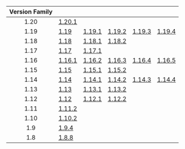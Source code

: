 | Version Family | | | | | |
|:---:|---|---|---|---|---|
| 1.20 | [1.20.1](https://github.com/BaldGang/spigot-build/releases/download/20230713/spigot-1.20.1.jar) | | | | |
| 1.19 | [1.19](https://github.com/BaldGang/spigot-build/releases/download/20230713/spigot-1.19.jar) | [1.19.1](https://github.com/BaldGang/spigot-build/releases/download/20230713/spigot-1.19.1.jar) | [1.19.2](https://github.com/BaldGang/spigot-build/releases/download/20230713/spigot-1.19.2.jar) | [1.19.3](https://github.com/BaldGang/spigot-build/releases/download/20230713/spigot-1.19.3.jar) | [1.19.4](https://github.com/BaldGang/spigot-build/releases/download/20230713/spigot-1.19.4.jar) |
| 1.18 | [1.18](https://github.com/BaldGang/spigot-build/releases/download/20230713/spigot-1.18.jar) | [1.18.1](https://github.com/BaldGang/spigot-build/releases/download/20230713/spigot-1.18.1.jar) | [1.18.2](https://github.com/BaldGang/spigot-build/releases/download/20230713/spigot-1.18.2.jar) | | |
| 1.17 | [1.17](https://github.com/BaldGang/spigot-build/releases/download/20230713/spigot-1.17.jar) | [1.17.1](https://github.com/BaldGang/spigot-build/releases/download/20230713/spigot-1.17.1.jar) | | | |
| 1.16 | [1.16.1](https://github.com/BaldGang/spigot-build/releases/download/20230713/spigot-1.16.1.jar) | [1.16.2](https://github.com/BaldGang/spigot-build/releases/download/20230713/spigot-1.16.2.jar) | [1.16.3](https://github.com/BaldGang/spigot-build/releases/download/20230713/spigot-1.16.3.jar) | [1.16.4](https://github.com/BaldGang/spigot-build/releases/download/20230713/spigot-1.16.4.jar) | [1.16.5](https://github.com/BaldGang/spigot-build/releases/download/20230713/spigot-1.16.5.jar) |
| 1.15 | [1.15](https://github.com/BaldGang/spigot-build/releases/download/20230713/spigot-1.15.jar) | [1.15.1](https://github.com/BaldGang/spigot-build/releases/download/20230713/spigot-1.15.1.jar) | [1.15.2](https://github.com/BaldGang/spigot-build/releases/download/20230713/spigot-1.15.2.jar) | | |
| 1.14 | [1.14](https://github.com/BaldGang/spigot-build/releases/download/20230713/spigot-1.14.jar) | [1.14.1](https://github.com/BaldGang/spigot-build/releases/download/20230713/spigot-1.14.1.jar) | [1.14.2](https://github.com/BaldGang/spigot-build/releases/download/20230713/spigot-1.14.2.jar) | [1.14.3](https://github.com/BaldGang/spigot-build/releases/download/20230713/spigot-1.14.3.jar) | [1.14.4](https://github.com/BaldGang/spigot-build/releases/download/20230713/spigot-1.14.4.jar) |
| 1.13 | [1.13](https://github.com/BaldGang/spigot-build/releases/download/20230713/spigot-1.13.jar) | [1.13.1](https://github.com/BaldGang/spigot-build/releases/download/20230713/spigot-1.13.1.jar) | [1.13.2](https://github.com/BaldGang/spigot-build/releases/download/20230713/spigot-1.13.2.jar) | | |
| 1.12 | [1.12](https://github.com/BaldGang/spigot-build/releases/download/20230713/spigot-1.12.jar) | [1.12.1](https://github.com/BaldGang/spigot-build/releases/download/20230713/spigot-1.12.1.jar) | [1.12.2](https://github.com/BaldGang/spigot-build/releases/download/20230713/spigot-1.12.2.jar) | | |
| 1.11 | [1.11.2](https://github.com/BaldGang/spigot-build/releases/download/20230713/spigot-1.11.2.jar) | | | | |
| 1.10 | [1.10.2](https://github.com/BaldGang/spigot-build/releases/download/20230713/spigot-1.10.2.jar) | | | | |
| 1.9 | [1.9.4](https://github.com/BaldGang/spigot-build/releases/download/20230713/spigot-1.9.4.jar) | | | | |
| 1.8 | [1.8.8](https://github.com/BaldGang/spigot-build/releases/download/20230713/spigot-1.8.8.jar) | | | | |
